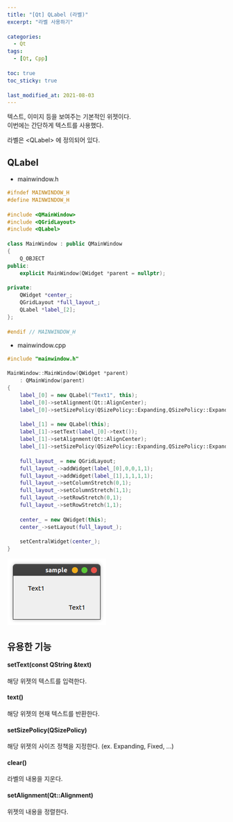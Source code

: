 ```yaml
---
title: "[Qt] QLabel (라벨)"
excerpt: "라벨 사용하기"

categories:
  - Qt
tags:
  - [Qt, Cpp]

toc: true
toc_sticky: true

last_modified_at: 2021-08-03
---
```


텍스트, 이미지 등을 보여주는 기본적인 위젯이다.   
이번에는 간단하게 텍스트를 사용했다.

라벨은 \<QLabel> 에 정의되어 있다.

## QLabel

* mainwindow.h

```cpp
#ifndef MAINWINDOW_H
#define MAINWINDOW_H

#include <QMainWindow>
#include <QGridLayout>
#include <QLabel>

class MainWindow : public QMainWindow
{
    Q_OBJECT
public:
    explicit MainWindow(QWidget *parent = nullptr);

private:
    QWidget *center_;
    QGridLayout *full_layout_;
    QLabel *label_[2];
};

#endif // MAINWINDOW_H
```

* mainwindow.cpp

```cpp
#include "mainwindow.h"

MainWindow::MainWindow(QWidget *parent)
    : QMainWindow(parent)
{
    label_[0] = new QLabel("Text1", this);
    label_[0]->setAlignment(Qt::AlignCenter);
    label_[0]->setSizePolicy(QSizePolicy::Expanding,QSizePolicy::Expanding);

    label_[1] = new QLabel(this);
    label_[1]->setText(label_[0]->text());
    label_[1]->setAlignment(Qt::AlignCenter);
    label_[1]->setSizePolicy(QSizePolicy::Expanding,QSizePolicy::Expanding);

    full_layout_ = new QGridLayout;
    full_layout_->addWidget(label_[0],0,0,1,1);
    full_layout_->addWidget(label_[1],1,1,1,1);
    full_layout_->setColumnStretch(0,1);
    full_layout_->setColumnStretch(1,1);
    full_layout_->setRowStretch(0,1);
    full_layout_->setRowStretch(1,1);

    center_ = new QWidget(this);
    center_->setLayout(full_layout_);

    setCentralWidget(center_);
}
```

![label](/images/qt-image/label-text.png)


## 유용한 기능

#### setText(const QString &text)

해당 위젯의 텍스트를 입력한다.

#### text()

해당 위젯의 현재 텍스트를 반환한다.

#### setSizePolicy(QSizePolicy)

해당 위젯의 사이즈 정책을 지정한다. (ex. Expanding, Fixed, ...)

#### clear()

라벨의 내용을 지운다.

#### setAlignment(Qt::Alignment)

위젯의 내용을 정렬한다.